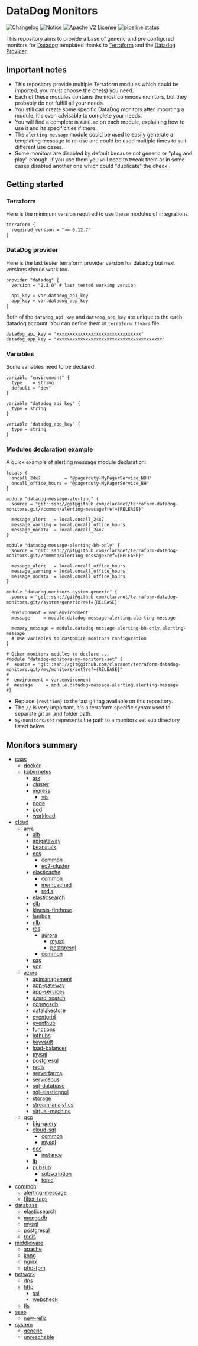 # DataDog Monitors
[![Changelog](https://img.shields.io/badge/changelog-release-green.svg)](CHANGELOG.md) [![Notice](https://img.shields.io/badge/notice-copyright-yellow.svg)](NOTICE) [![Apache V2 License](http://img.shields.io/badge/license-Apache%20V2-blue.svg)](LICENSE) [![pipeline status](https://git.fr.clara.net/claranet/pt-monitoring/projects/datadog/terraform/monitors/badges/master/pipeline.svg)](https://git.fr.clara.net/claranet/pt-monitoring/projects/datadog/terraform/monitors/commits/master)

This repository aims to provide a base of generic and pre configured monitors for [Datadog](https://www.datadoghq.com/) templated thanks to [Terraform](https://www.terraform.io/) and the [Datadog Provider](https://github.com/terraform-providers/terraform-provider-datadog).

## Important notes

* This repository provide multiple Terraform modules which could be imported, you must choose the one(s) you need.
* Each of these modules contains the most commons monitors, but they probably do not fulfill all your needs.
* You still can create some specific DataDog monitors after importing a module, it's even advisable to complete your needs.
* You will find a complete `README.md` on each module, explaining how to use it and its specificities if there.
* The `alerting-message` module could be used to easily generate a templating message to re-use and could be used multiple times to suit different use cases.
* Some monitors are disabled by default because not generic or "plug and play" enough, if you use them you will need to tweak them or in some cases disabled another one which could "duplicate" the check.

## Getting started

### Terraform

Here is the minimum version required to use these modules of integrations.

```
terraform {
  required_version = ">= 0.12.7"
}

```

### DataDog provider

Here is the last tester terraform provider version for datadog but next versions should work too.

```
provider "datadog" {
  version = "2.3.0" # last tested working version

  api_key = var.datadog_api_key
  app_key = var.datadog_app_key
}

```

Both of the `datadog_api_key` and `datadog_app_key` are unique to the each datadog account. You can define them in `terraform.tfvars` file:

```
datadog_api_key = "xxxxxxxxxxxxxxxxxxxxxxxxxxxxxxxx"
datadog_app_key = "xxxxxxxxxxxxxxxxxxxxxxxxxxxxxxxxxxxxxxxx"
```

### Variables

Some variables need to be declared.

```
variable "environment" {
  type    = string
  default = "dev"
}

variable "datadog_api_key" {
  type = string
}

variable "datadog_app_key" {
  type = string
}

```

### Modules declaration example

A quick example of alerting message module declaration:

```
locals {
  oncall_24x7         = "@pagerduty-MyPagerService_NBH"
  oncall_office_hours = "@pagerduty-MyPagerService_BH"
}

module "datadog-message-alerting" {
  source = "git::ssh://git@github.com/claranet/terraform-datadog-monitors.git//common/alerting-message?ref={RELEASE}"

  message_alert   = local.oncall_24x7
  message_warning = local.oncall_office_hours
  message_nodata  = local.oncall_24x7
}

module "datadog-message-alerting-bh-only" {
  source = "git::ssh://git@github.com/claranet/terraform-datadog-monitors.git//common/alerting-message?ref={RELEASE}"

  message_alert   = local.oncall_office_hours
  message_warning = local.oncall_office_hours
  message_nodata  = local.oncall_office_hours
}

module "datadog-monitors-system-generic" {
  source = "git::ssh://git@github.com/claranet/terraform-datadog-monitors.git//system/generic?ref={RELEASE}"

  environment = var.environment
  message     = module.datadog-message-alerting.alerting-message

  memory_message = module.datadog-message-alerting-bh-only.alerting-message
  # Use variables to customize monitors configuration
}

# Other monitors modules to declare ...
#module "datadog-monitors-my-monitors-set" {
#  source = "git::ssh://git@github.com/claranet/terraform-datadog-monitors.git//my/monitors/set?ref={RELEASE}"
#
#  environment = var.environment
#  message     = module.datadog-message-alerting.alerting-message
#}

```

* Replace `{revision}` to the last git tag available on this repository.
* The `//` is very important, it's a terraform specific syntax used to separate git url and folder path.
* `my/monitors/set` represents the path to a monitors set sub directory listed below.

## Monitors summary

- [caas](https://github.com/claranet/terraform-datadog-monitors/tree/master/caas/)
	- [docker](https://github.com/claranet/terraform-datadog-monitors/tree/master/caas/docker/)
	- [kubernetes](https://github.com/claranet/terraform-datadog-monitors/tree/master/caas/kubernetes/)
		- [ark](https://github.com/claranet/terraform-datadog-monitors/tree/master/caas/kubernetes/ark/)
		- [cluster](https://github.com/claranet/terraform-datadog-monitors/tree/master/caas/kubernetes/cluster/)
		- [ingress](https://github.com/claranet/terraform-datadog-monitors/tree/master/caas/kubernetes/ingress/)
			- [vts](https://github.com/claranet/terraform-datadog-monitors/tree/master/caas/kubernetes/ingress/vts/)
		- [node](https://github.com/claranet/terraform-datadog-monitors/tree/master/caas/kubernetes/node/)
		- [pod](https://github.com/claranet/terraform-datadog-monitors/tree/master/caas/kubernetes/pod/)
		- [workload](https://github.com/claranet/terraform-datadog-monitors/tree/master/caas/kubernetes/workload/)
- [cloud](https://github.com/claranet/terraform-datadog-monitors/tree/master/cloud/)
	- [aws](https://github.com/claranet/terraform-datadog-monitors/tree/master/cloud/aws/)
		- [alb](https://github.com/claranet/terraform-datadog-monitors/tree/master/cloud/aws/alb/)
		- [apigateway](https://github.com/claranet/terraform-datadog-monitors/tree/master/cloud/aws/apigateway/)
		- [beanstalk](https://github.com/claranet/terraform-datadog-monitors/tree/master/cloud/aws/beanstalk/)
		- [ecs](https://github.com/claranet/terraform-datadog-monitors/tree/master/cloud/aws/ecs/)
			- [common](https://github.com/claranet/terraform-datadog-monitors/tree/master/cloud/aws/ecs/common/)
			- [ec2-cluster](https://github.com/claranet/terraform-datadog-monitors/tree/master/cloud/aws/ecs/ec2-cluster/)
		- [elasticache](https://github.com/claranet/terraform-datadog-monitors/tree/master/cloud/aws/elasticache/)
			- [common](https://github.com/claranet/terraform-datadog-monitors/tree/master/cloud/aws/elasticache/common/)
			- [memcached](https://github.com/claranet/terraform-datadog-monitors/tree/master/cloud/aws/elasticache/memcached/)
			- [redis](https://github.com/claranet/terraform-datadog-monitors/tree/master/cloud/aws/elasticache/redis/)
		- [elasticsearch](https://github.com/claranet/terraform-datadog-monitors/tree/master/cloud/aws/elasticsearch/)
		- [elb](https://github.com/claranet/terraform-datadog-monitors/tree/master/cloud/aws/elb/)
		- [kinesis-firehose](https://github.com/claranet/terraform-datadog-monitors/tree/master/cloud/aws/kinesis-firehose/)
		- [lambda](https://github.com/claranet/terraform-datadog-monitors/tree/master/cloud/aws/lambda/)
		- [nlb](https://github.com/claranet/terraform-datadog-monitors/tree/master/cloud/aws/nlb/)
		- [rds](https://github.com/claranet/terraform-datadog-monitors/tree/master/cloud/aws/rds/)
			- [aurora](https://github.com/claranet/terraform-datadog-monitors/tree/master/cloud/aws/rds/aurora/)
				- [mysql](https://github.com/claranet/terraform-datadog-monitors/tree/master/cloud/aws/rds/aurora/mysql/)
				- [postgresql](https://github.com/claranet/terraform-datadog-monitors/tree/master/cloud/aws/rds/aurora/postgresql/)
			- [common](https://github.com/claranet/terraform-datadog-monitors/tree/master/cloud/aws/rds/common/)
		- [sqs](https://github.com/claranet/terraform-datadog-monitors/tree/master/cloud/aws/sqs/)
		- [vpn](https://github.com/claranet/terraform-datadog-monitors/tree/master/cloud/aws/vpn/)
	- [azure](https://github.com/claranet/terraform-datadog-monitors/tree/master/cloud/azure/)
		- [apimanagement](https://github.com/claranet/terraform-datadog-monitors/tree/master/cloud/azure/apimanagement/)
		- [app-gateway](https://github.com/claranet/terraform-datadog-monitors/tree/master/cloud/azure/app-gateway/)
		- [app-services](https://github.com/claranet/terraform-datadog-monitors/tree/master/cloud/azure/app-services/)
		- [azure-search](https://github.com/claranet/terraform-datadog-monitors/tree/master/cloud/azure/azure-search/)
		- [cosmosdb](https://github.com/claranet/terraform-datadog-monitors/tree/master/cloud/azure/cosmosdb/)
		- [datalakestore](https://github.com/claranet/terraform-datadog-monitors/tree/master/cloud/azure/datalakestore/)
		- [eventgrid](https://github.com/claranet/terraform-datadog-monitors/tree/master/cloud/azure/eventgrid/)
		- [eventhub](https://github.com/claranet/terraform-datadog-monitors/tree/master/cloud/azure/eventhub/)
		- [functions](https://github.com/claranet/terraform-datadog-monitors/tree/master/cloud/azure/functions/)
		- [iothubs](https://github.com/claranet/terraform-datadog-monitors/tree/master/cloud/azure/iothubs/)
		- [keyvault](https://github.com/claranet/terraform-datadog-monitors/tree/master/cloud/azure/keyvault/)
		- [load-balancer](https://github.com/claranet/terraform-datadog-monitors/tree/master/cloud/azure/load-balancer/)
		- [mysql](https://github.com/claranet/terraform-datadog-monitors/tree/master/cloud/azure/mysql/)
		- [postgresql](https://github.com/claranet/terraform-datadog-monitors/tree/master/cloud/azure/postgresql/)
		- [redis](https://github.com/claranet/terraform-datadog-monitors/tree/master/cloud/azure/redis/)
		- [serverfarms](https://github.com/claranet/terraform-datadog-monitors/tree/master/cloud/azure/serverfarms/)
		- [servicebus](https://github.com/claranet/terraform-datadog-monitors/tree/master/cloud/azure/servicebus/)
		- [sql-database](https://github.com/claranet/terraform-datadog-monitors/tree/master/cloud/azure/sql-database/)
		- [sql-elasticpool](https://github.com/claranet/terraform-datadog-monitors/tree/master/cloud/azure/sql-elasticpool/)
		- [storage](https://github.com/claranet/terraform-datadog-monitors/tree/master/cloud/azure/storage/)
		- [stream-analytics](https://github.com/claranet/terraform-datadog-monitors/tree/master/cloud/azure/stream-analytics/)
		- [virtual-machine](https://github.com/claranet/terraform-datadog-monitors/tree/master/cloud/azure/virtual-machine/)
	- [gcp](https://github.com/claranet/terraform-datadog-monitors/tree/master/cloud/gcp/)
		- [big-query](https://github.com/claranet/terraform-datadog-monitors/tree/master/cloud/gcp/big-query/)
		- [cloud-sql](https://github.com/claranet/terraform-datadog-monitors/tree/master/cloud/gcp/cloud-sql/)
			- [common](https://github.com/claranet/terraform-datadog-monitors/tree/master/cloud/gcp/cloud-sql/common/)
			- [mysql](https://github.com/claranet/terraform-datadog-monitors/tree/master/cloud/gcp/cloud-sql/mysql/)
		- [gce](https://github.com/claranet/terraform-datadog-monitors/tree/master/cloud/gcp/gce/)
			- [instance](https://github.com/claranet/terraform-datadog-monitors/tree/master/cloud/gcp/gce/instance/)
		- [lb](https://github.com/claranet/terraform-datadog-monitors/tree/master/cloud/gcp/lb/)
		- [pubsub](https://github.com/claranet/terraform-datadog-monitors/tree/master/cloud/gcp/pubsub/)
			- [subscription](https://github.com/claranet/terraform-datadog-monitors/tree/master/cloud/gcp/pubsub/subscription/)
			- [topic](https://github.com/claranet/terraform-datadog-monitors/tree/master/cloud/gcp/pubsub/topic/)
- [common](https://github.com/claranet/terraform-datadog-monitors/tree/master/common/)
	- [alerting-message](https://github.com/claranet/terraform-datadog-monitors/tree/master/common/alerting-message/)
	- [filter-tags](https://github.com/claranet/terraform-datadog-monitors/tree/master/common/filter-tags/)
- [database](https://github.com/claranet/terraform-datadog-monitors/tree/master/database/)
	- [elasticsearch](https://github.com/claranet/terraform-datadog-monitors/tree/master/database/elasticsearch/)
	- [mongodb](https://github.com/claranet/terraform-datadog-monitors/tree/master/database/mongodb/)
	- [mysql](https://github.com/claranet/terraform-datadog-monitors/tree/master/database/mysql/)
	- [postgresql](https://github.com/claranet/terraform-datadog-monitors/tree/master/database/postgresql/)
	- [redis](https://github.com/claranet/terraform-datadog-monitors/tree/master/database/redis/)
- [middleware](https://github.com/claranet/terraform-datadog-monitors/tree/master/middleware/)
	- [apache](https://github.com/claranet/terraform-datadog-monitors/tree/master/middleware/apache/)
	- [kong](https://github.com/claranet/terraform-datadog-monitors/tree/master/middleware/kong/)
	- [nginx](https://github.com/claranet/terraform-datadog-monitors/tree/master/middleware/nginx/)
	- [php-fpm](https://github.com/claranet/terraform-datadog-monitors/tree/master/middleware/php-fpm/)
- [network](https://github.com/claranet/terraform-datadog-monitors/tree/master/network/)
	- [dns](https://github.com/claranet/terraform-datadog-monitors/tree/master/network/dns/)
	- [http](https://github.com/claranet/terraform-datadog-monitors/tree/master/network/http/)
		- [ssl](https://github.com/claranet/terraform-datadog-monitors/tree/master/network/http/ssl/)
		- [webcheck](https://github.com/claranet/terraform-datadog-monitors/tree/master/network/http/webcheck/)
	- [tls](https://github.com/claranet/terraform-datadog-monitors/tree/master/network/tls/)
- [saas](https://github.com/claranet/terraform-datadog-monitors/tree/master/saas/)
	- [new-relic](https://github.com/claranet/terraform-datadog-monitors/tree/master/saas/new-relic/)
- [system](https://github.com/claranet/terraform-datadog-monitors/tree/master/system/)
	- [generic](https://github.com/claranet/terraform-datadog-monitors/tree/master/system/generic/)
	- [unreachable](https://github.com/claranet/terraform-datadog-monitors/tree/master/system/unreachable/)
